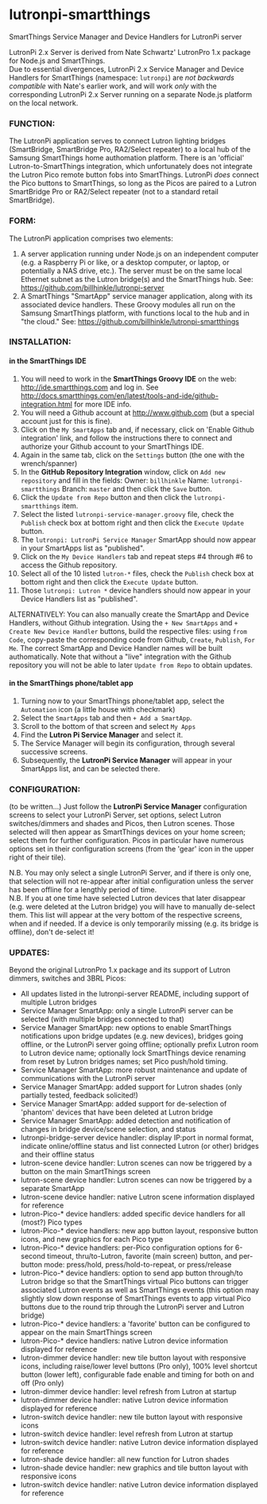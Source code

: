 # lutronpi-smartthings
SmartThings Service Manager and Device Handlers for LutronPi server

LutronPi 2.x Server is derived from Nate Schwartz' LutronPro 1.x package for Node.js and SmartThings.  
Due to essential divergences, LutronPi 2.x Service Manager and Device Handlers for SmartThings (namespace: `lutronpi`) are _not backwards compatible_ with Nate's earlier work, and will work _only_ with the corresponding LutronPi 2.x Server running on a separate Node.js platform on the local network.

### FUNCTION:
The LutronPi application serves to connect Lutron lighting bridges (SmartBridge, SmartBridge Pro, RA2/Select repeater) to a local hub of the Samsung SmartThings home authomation platform. There is an 'official' Lutron-to-SmartThings integration, which unfortunately does not integrate the Lutron Pico remote button fobs into SmartThings. LutronPi _does_ connect the Pico buttons to SmartThings, so long as the Picos are paired to a Lutron SmartBridge Pro or RA2/Select repeater (not to a standard retail SmartBridge).

### FORM:
The LutronPi application comprises two elements:  
  1. A server application running under Node.js on an independent computer (e.g. a Raspberry Pi or like,
  or a desktop computer, or laptop, or potentially a NAS drive, etc.).  The server must be on the same
  local Ethernet subnet as the Lutron bridge(s) and the SmartThings hub.
  See: https://github.com/billhinkle/lutronpi-server
  2. A SmartThings "SmartApp" service manager application, along with its associated device handlers. These
  Groovy modules all run on the Samsung SmartThings platform, with functions local to the hub and in "the cloud."
  See: https://github.com/billhinkle/lutronpi-smartthings

### INSTALLATION:
  #### in the SmartThings IDE
  1. You will need to work in the **SmartThings Groovy IDE** on the web: http://ide.smartthings.com and log in.
    See http://docs.smartthings.com/en/latest/tools-and-ide/github-integration.html for more IDE info.
  2. You will need a Github account at http://www.github.com (but a special account just for this is fine).
  3. Click on the `My SmartApps` tab and, if necessary, click on 'Enable Github integration' link, and follow 
    the instructions there to connect and authorize your Github account to your SmartThings IDE.
  4. Again in the same tab, click on the `Settings` button (the one with the wrench/spanner)
  5. In the **GitHub Repository Integration** window, click on `Add new repository` and fill in the fields:
    Owner: `billhinkle`  Name: `lutronpi-smartthings`  Branch: `master`
	and then click the `Save` button.
  6. Click the `Update from Repo` button and then click the `lutronpi-smartthings` item.
  7. Select the listed `lutronpi-service-manager.groovy` file, check the `Publish` check box at bottom right and then click the `Execute Update` button.
  8. The `lutronpi: LutronPi Service Manager` SmartApp should now appear in your SmartApps list as "published".
  9. Click on the `My Device Handlers` tab and repeat steps #4 through #6 to access the Github repository.
  10. Select all of the 10 listed `lutron-*` files, check the `Publish` check box at bottom right and then click the `Execute Update` button.
  11. Those `lutronpi: Lutron *` device handlers should now appear in your Device Handlers list as "published".
  
  ALTERNATIVELY: You can also manually create the SmartApp and Device Handlers, without Github integration.
  Using the `+ New SmartApps` and `+ Create New Device Handler` buttons, build the respective files:
  using `from Code`, copy-paste the corresponding code from Github, `Create`, `Publish`, `For Me`.  The correct
  SmartApp and Device Handler names will be built authomatically.  Note that without a "live" integration with
  the Github repository you will not be able to later `Update from Repo` to obtain updates.
  
  #### in the SmartThings phone/tablet app
  1. Turning now to your SmartThings phone/tablet app, select the `Automation` icon (a little house with checkmark)
  2. Select the `SmartApps` tab and then `+ Add a SmartApp`.
  3. Scroll to the bottom of that screen and select `My Apps`
  4. Find the **Lutron Pi Service Manager** and select it.
  5. The Service Manager will begin its configuration, through several successive screens.
  6. Subsequently, the **LutronPi Service Manager** will appear in your SmartApps list, and can be selected there.

### CONFIGURATION:
  (to be written...) Just follow the **LutronPi Service Manager** configuration screens to select your LutronPi
  Server, set options, select Lutron switches/dimmers and shades and Picos, then Lutron scenes. Those selected
  will then appear as SmartThings devices on your home screen; select them for further configuration.  Picos
  in particular have  numerous options set in their configuration screens (from the 'gear' icon in the upper
  right of their tile). 
  
  N.B. You may only select a single LutronPi Server, and if there is only one, that selection will not re-appear
  after initial configuration unless the server has been offline for a lengthly period of time.  
  N.B. If you at one time have selected Lutron devices that later disappear (e.g. were deleted at the Lutron bridge)
  you will have to manually de-select them.  This list will appear at the very bottom of the respective screens,
  when and if needed.  If a device is only temporarily missing (e.g. its bridge is offline), don't de-select it!  

### UPDATES:
Beyond the original LutronPro 1.x package and its support of Lutron dimmers, switches and 3BRL Picos:  
  * All updates listed in the lutronpi-server README, including support of multiple Lutron bridges
  * Service Manager SmartApp: only a single LutronPi server can be selected (with multiple bridges connected to that)
  * Service Manager SmartApp: new options to enable SmartThings notifications upon bridge updates (e.g. new devices),
  bridges going offline, or the LutronPi server going offline; optionally prefix Lutron room to Lutron device name;
  optionally lock SmartThings device renaming from reset by Lutron bridges names; set Pico push/hold timing.
   * Service Manager SmartApp: more robust maintenance and update of communications with the LutronPi server
   * Service Manager SmartApp: added support for Lutron shades (only partially tested, feedback solicited!)
   * Service Manager SmartApp: added support for de-selection of 'phantom' devices that have been deleted at Lutron bridge
   * Service Manager SmartApp: added detection and notification of changes in bridge device/scene selection, and status
   * lutronpi-bridge-server device handler: display IP:port in normal format, indicate online/offline status and list connected Lutron (or other) bridges and their offline status
   * lutron-scene device handler: Lutron scenes can now be triggered by a button on the main SmartThings screen
   * lutron-scene device handler: Lutron scenes can now be triggered by a separate SmartApp
   * lutron-scene device handler: native Lutron scene information displayed for reference
   * lutron-Pico-* device handlers: added specific device handlers for all (most?) Pico types
   * lutron-Pico-* device handlers: new app button layout, responsive button icons, and new graphics for each Pico type
   * lutron-Pico-* device handlers: per-Pico configuration options for 6-second timeout, thru/to-Lutron, favorite (main screen) button, and per-button mode: press/hold, press/hold-to-repeat, or press/release
   * lutron-Pico-* device handlers: option to send app button through/to Lutron bridge so that the SmartThings virtual Pico buttons can trigger associated Lutron events as well as SmartThings events (this option may slightly slow down response of SmartThings events to app virtual Pico buttons due to the round trip through the LutronPi server and Lutron bridge)
   * lutron-Pico-* device handlers: a 'favorite' button can be configured to appear on the main SmartThings screen
   * lutron-Pico-* device handlers: native Lutron device information displayed for reference
   * lutron-dimmer device handler: new tile button layout with responsive icons, including raise/lower level buttons (Pro only), 100% level shortcut button (lower left), configurable fade enable and timing for both on and off (Pro only)
   * lutron-dimmer device handler: level refresh from Lutron at startup
   * lutron-dimmer device handler: native Lutron device information displayed for reference
   * lutron-switch device handler: new tile button layout with responsive icons
   * lutron-switch device handler: level refresh from Lutron at startup
   * lutron-switch device handler: native Lutron device information displayed for reference
   * lutron-shade device handler: all new function for Lutron shades
   * lutron-shade device handler: new graphics and tile button layout with responsive icons
   * lutron-switch device handler: native Lutron device information displayed for reference
   

   
   
